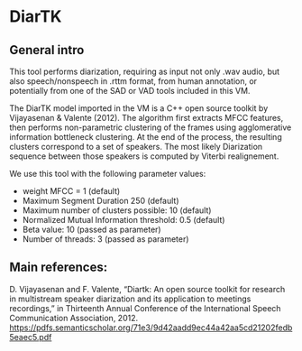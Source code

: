 # DiarTK

## General intro

This tool performs diarization, requiring as input not only .wav audio, but also speech/nonspeech in .rttm format, from human annotation, or potentially from one of the SAD or VAD tools included in this VM. 

The DiarTK model imported in the VM is a C++ open source toolkit by Vijayasenan & Valente (2012). The algorithm first extracts MFCC features, then performs non-parametric clustering of the frames using agglomerative information bottleneck clustering. At the end of the process, the resulting clusters correspond to a set of speakers. The most likely Diarization sequence between those speakers is computed by Viterbi realignement.

We use this tool with the following parameter values:

- weight MFCC = 1 (default)
- Maximum Segment Duration 250 (default)
- Maximum number of clusters possible: 10 (default)
- Normalized Mutual Information threshold: 0.5 (default)
- Beta value: 10 (passed as parameter)
- Number of threads: 3 (passed as parameter)


## Main references: 

D. Vijayasenan and F. Valente, “Diartk: An open source toolkit for research in multistream speaker diarization and its application to meetings recordings,” in Thirteenth Annual Conference of the International Speech Communication Association, 2012. https://pdfs.semanticscholar.org/71e3/9d42aadd9ec44a42aa5cd21202fedb5eaec5.pdf
